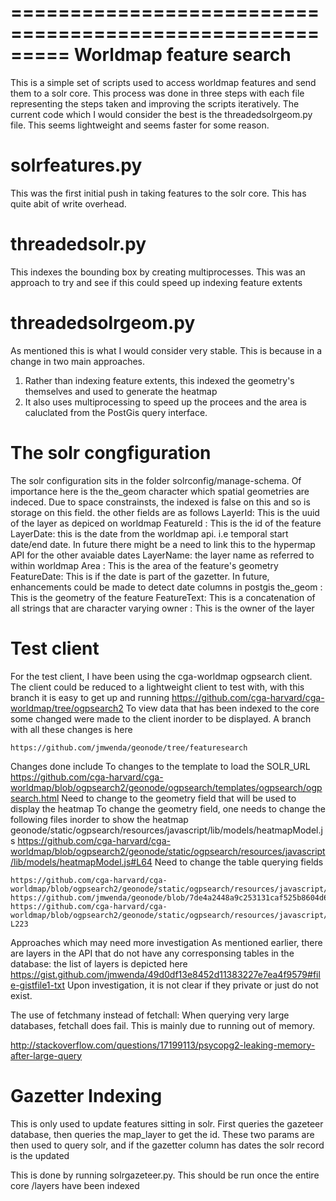 =========================================================
Worldmap feature search
========================================================

This is a simple set of scripts used to access worldmap features and send them to a solr core.
This process was done in three steps with each file representing the steps taken and improving the scripts iteratively.
The current code which I would consider the best is the threadedsolrgeom.py file. This seems lightweight and seems faster for some reason.

solrfeatures.py
===================
This was the first initial push in taking features to the solr core. This has quite abit of write overhead. 

threadedsolr.py
===================
This indexes the bounding box by creating multiprocesses. This was an approach to try and see if this could speed up indexing feature extents

threadedsolrgeom.py
====================
As mentioned this is what I would consider very stable. This is because in a change in two main approaches.
1. Rather than indexing feature extents, this indexed the geometry's themselves and used to generate the heatmap
2. It also uses multiprocessing to speed up the procees and the area is caluclated from the PostGis query interface.


The solr congfiguration
============================
The solr configuration sits in the folder solrconfig/manage-schema. Of importance here is the the_geom character which spatial geometries are indeced. 
Due to space constrainsts, the indexed is false on this and so is storage on this field. the other fields are as follows
    LayerId: This is the uuid of the layer as depiced on worldmap
    FeatureId : This is the id of the feature
    LayerDate: this is the date from the worldmap api. i.e temporal start date/end date. In future there might be a need to link this to the hypermap API for the other avaiable dates
    LayerName: the layer name as referred to within worldmap
    Area : This is the area of the feature's geometry
    FeatureDate: This is if the date is part of the gazetter. In future, enhancements could be made to detect date columns in postgis
    the_geom : This is the geometry of the feature
    FeatureText: This is a concatenation of all strings that are character varying
    owner : This is the owner of the layer

Test client
================================
For the test client, I have been using the cga-worldmap ogpsearch client. The client could be reduced to a lightweight client to test with, with this
branch it is easy to get up and running
    https://github.com/cga-harvard/cga-worldmap/tree/ogpsearch2
To view data that has been indexed to the core some changed were made to the client inorder to be displayed. A branch with all these changes is here

    https://github.com/jmwenda/geonode/tree/featuresearch

Changes done include
To changes to the template to load the SOLR_URL
https://github.com/cga-harvard/cga-worldmap/blob/ogpsearch2/geonode/ogpsearch/templates/ogpsearch/ogpsearch.html
Need to change to the geometry field that will be used to display the heatmap
To change the geometry field, one needs to change the following files inorder to show the heatmap
    geonode/static/ogpsearch/resources/javascript/lib/models/heatmapModel.js
    https://github.com/cga-harvard/cga-worldmap/blob/ogpsearch2/geonode/static/ogpsearch/resources/javascript/lib/models/heatmapModel.js#L64
Need to change the table querying fields

    https://github.com/cga-harvard/cga-worldmap/blob/ogpsearch2/geonode/static/ogpsearch/resources/javascript/lib/solr.js#L135
    https://github.com/jmwenda/geonode/blob/7de4a2448a9c253131caf525b8604d6a7cba6b3a/geonode/static/ogpsearch/resources/javascript/lib/views/searchResultsTable.js
    https://github.com/cga-harvard/cga-worldmap/blob/ogpsearch2/geonode/static/ogpsearch/resources/javascript/lib/solr.js#L220-L223

Approaches which may need more investigation
As mentioned earlier, there are layers in the API that do not have any corresponsing tables in the database: the list of layers is depicted here
    https://gist.github.com/jmwenda/49d0df13e8452d11383227e7ea4f9579#file-gistfile1-txt
Upon investigation, it is not clear if they private or just do not exist.

The use of fetchmany instead of fetchall:
    When querying very large databases, fetchall does fail. This is mainly due to running out of memory.
    
   http://stackoverflow.com/questions/17199113/psycopg2-leaking-memory-after-large-query

Gazetter Indexing
=================================
This is only used to update features sitting in solr. First queries the gazeteer database, then queries the map_layer to get the id.
These two params are then used to query solr, and if the gazetter column has dates the solr record is the updated

This is done by running solrgazeteer.py. This should be run once the entire core /layers have been indexed

